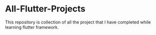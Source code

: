 # All-Flutter-Projects
This repository is collection of all the project that I have completed while learning flutter framework.
